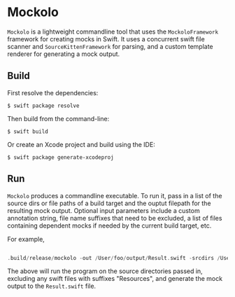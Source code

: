

# Mockolo

`Mockolo` is a lightweight commandline tool that uses the `MockoloFramework` framework for creating mocks in Swift.  It uses a concurrent swift file scanner and `SourceKittenFramework` for parsing, and a custom template renderer for generating a mock output.  


## Build

First resolve the dependencies:

```
$ swift package resolve
```

Then build from the command-line:

```
$ swift build
```

Or create an Xcode project and build using the IDE:

```
$ swift package generate-xcodeproj 
```

## Run

`Mockolo` produces a commandline executable. To run it, pass in a list of the source dirs or file paths of a build target and the ouptut filepath for the resulting mock output. Optional input parameters include a custom annotation string, file name suffixes that need to be excluded, a list of files containing dependent mocks if needed by the current build target, etc.

For example,

```swift

.build/release/mockolo -out /User/foo/output/Result.swift -srcdirs /User/foo/srcs -exclude "Resources"
```

The above will run the program on the source directories passed in, excluding any swift files with suffixes "Resources", and generate the mock output to the `Result.swift` file.



